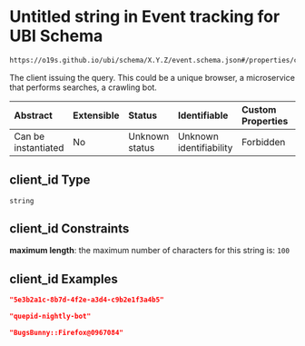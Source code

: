 # Untitled string in Event tracking for UBI Schema

```txt
https://o19s.github.io/ubi/schema/X.Y.Z/event.schema.json#/properties/client_id
```

The client issuing the query.  This could be a unique browser, a microservice that performs searches, a crawling bot.

| Abstract            | Extensible | Status         | Identifiable            | Custom Properties | Additional Properties | Access Restrictions | Defined In                                                                      |
| :------------------ | :--------- | :------------- | :---------------------- | :---------------- | :-------------------- | :------------------ | :------------------------------------------------------------------------------ |
| Can be instantiated | No         | Unknown status | Unknown identifiability | Forbidden         | Allowed               | none                | [event.schema.json\*](../../out/X.Y.Z/event.schema.json "open original schema") |

## client\_id Type

`string`

## client\_id Constraints

**maximum length**: the maximum number of characters for this string is: `100`

## client\_id Examples

```json
"5e3b2a1c-8b7d-4f2e-a3d4-c9b2e1f3a4b5"
```

```json
"quepid-nightly-bot"
```

```json
"BugsBunny::Firefox@0967084"
```
